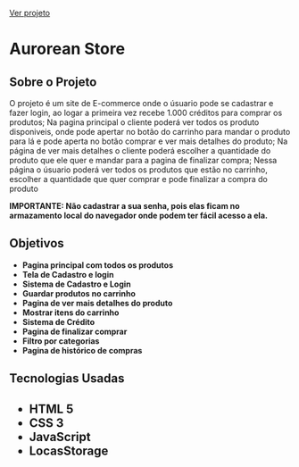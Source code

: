 <a href="https://lucascmo8.github.io/Ecommerce/paginas/index.html" target="_blank" rel="noopener noreferrer">Ver projeto</a>

<h1>Aurorean Store</h1>

<h2>Sobre o Projeto</h2>

<p>O projeto é um site de E-commerce onde o úsuario pode se cadastrar e fazer login, ao logar a primeira vez recebe 1.000 créditos para comprar os produtos; Na pagina principal o cliente poderá ver todos os produto disponiveis, onde pode apertar no botão do carrinho para mandar o produto para lá e pode aperta no botão comprar e ver mais detalhes do produto; Na página de ver mais detalhes o cliente poderá escolher a quantidade do produto que ele quer e mandar para a pagina de finalizar compra; Nessa página o úsuario poderá ver todos os produtos que estão no carrinho, escolher a quantidade que quer comprar e pode finalizar a compra do produto</p>
<p><strong>IMPORTANTE:<strong> Não cadastrar a sua senha, pois elas  ficam no armazamento local do navegador onde podem ter fácil acesso a ela.</p>

<h2>Objetivos</h2>

<ul>
<li> Pagina principal com todos os produtos
<li> Tela de Cadastro e login
<li> Sistema de Cadastro e Login
<li> Guardar produtos no carrinho
<li> Pagina de ver mais detalhes do produto
<li> Mostrar itens do carrinho
<li> Sistema de Crédito
<li> Pagina de finalizar comprar
<li> Filtro por categorias
<li> Pagina de histórico de compras
</ul>

<h2>Tecnologias Usadas<h2>
<ul>
  <li>HTML 5
  <li>CSS 3
  <li>JavaScript
  <li>LocasStorage
</ul>
